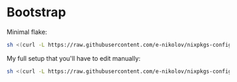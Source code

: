 # Bootstrap

Minimal flake:

```sh
sh <(curl -L https://raw.githubusercontent.com/e-nikolov/nixpkgs-config/master/scripts/bootstrap.sh) --minimal
```

My full setup that you'll have to edit manually:

```sh
sh <(curl -L https://raw.githubusercontent.com/e-nikolov/nixpkgs-config/master/scripts/bootstrap.sh)
```